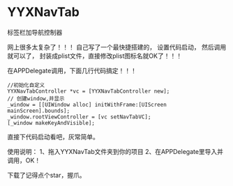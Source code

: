 # YYXNavTab


标签栏加导航控制器

网上很多太复杂了！！！
自己写了一个最快捷搭建的，
设置代码启动，
然后调用就可以了，
封装成plist文件，直接修改plist图标名就OK了！！！

在APPDelegate调用，下面几行代码搞定！！！

    //初始化自定义
    YYXNavTabController *vc = [YYXNavTabController new];
    // 创建window,并显示
    _window = [[UIWindow alloc] initWithFrame:[UIScreen mainScreen].bounds];
    _window.rootViewController = [vc setNavTabVC];
    [_window makeKeyAndVisible];

直接下代码启动看吧，灰常简单。

使用说明：
1、拖入YYXNavTab文件夹到你的项目
2、在APPDelegate里导入并调用，OK！


下载了记得点个star，握爪。


